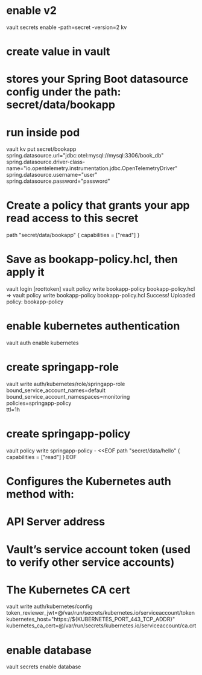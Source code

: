 # enable v2
vault secrets enable -path=secret -version=2 kv

# create value in vault
# stores your Spring Boot datasource config under the path: secret/data/bookapp
# run inside pod
vault kv put secret/bookapp \
  spring.datasource.url="jdbc:otel:mysql://mysql:3306/book_db" \
  spring.datasource.driver-class-name="io.opentelemetry.instrumentation.jdbc.OpenTelemetryDriver" \
  spring.datasource.username="user" \
  spring.datasource.password="password"

# Create a policy that grants your app read access to this secret
path "secret/data/bookapp" {
  capabilities = ["read"]
}

# Save as bookapp-policy.hcl, then apply it
vault login [roottoken]
vault policy write bookapp-policy bookapp-policy.hcl
=> vault policy write bookapp-policy bookapp-policy.hcl
Success! Uploaded policy: bookapp-policy

# enable kubernetes authentication
vault auth enable kubernetes

# create springapp-role
vault write auth/kubernetes/role/springapp-role \
  bound_service_account_names=default \
  bound_service_account_namespaces=monitoring \
  policies=springapp-policy \
  ttl=1h

# create springapp-policy
vault policy write springapp-policy - <<EOF
path "secret/data/hello" {
  capabilities = ["read"]
}
EOF

# Configures the Kubernetes auth method with:
#	API Server address
#	Vault’s service account token (used to verify other service accounts)
#	The Kubernetes CA cert

vault write auth/kubernetes/config \
  token_reviewer_jwt=@/var/run/secrets/kubernetes.io/serviceaccount/token \
  kubernetes_host="https://${KUBERNETES_PORT_443_TCP_ADDR}" \
  kubernetes_ca_cert=@/var/run/secrets/kubernetes.io/serviceaccount/ca.crt

# enable database
vault secrets enable database